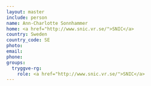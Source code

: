 ```yaml
---
layout: master
include: person
name: Ann-Charlotte Sonnhammer
home: <a href="http://www.snic.vr.se/">SNIC</a>
country: Sweden
country_code: SE
photo:
email: 
phone:
groups:
  tryggve-rg:
    role: <a href="http://www.snic.vr.se/">SNIC</a>
---
```


